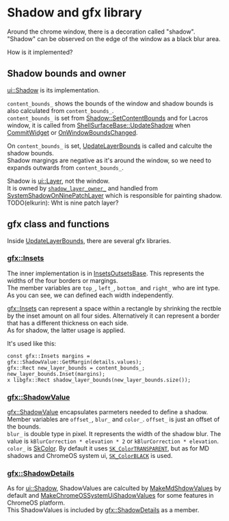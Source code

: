 # Shadow and gfx library

Around the chrome window, there is a decoration called "shadow".  
"Shadow" can be observed on the edge of the window as a black blur area.  

How is it implemented?

## Shadow bounds and owner
[ui::Shadow](https://source.chromium.org/chromium/chromium/src/+/refs/heads/main:ui/compositor_extra/shadow.cc) is its implementation.  

`content_bounds_` shows the bounds of the window and shadow bounds is also calculated from `content_bounds_`.  
`content_bounds_` is set from [Shadow::SetContentBounds](https://source.chromium.org/chromium/chromium/src/+/refs/heads/main:ui/compositor_extra/shadow.cc;l=34;drc=1890f3f74c8100eb1a3e945d34d6fd576d2a9061) and for Lacros window, it is called from [ShellSurfaceBase::UpdateShadow](https://source.chromium.org/chromium/chromium/src/+/refs/heads/main:components/exo/shell_surface_base.cc;l=1754;drc=1890f3f74c8100eb1a3e945d34d6fd576d2a9061) when [CommitWidget](https://source.chromium.org/chromium/chromium/src/+/refs/heads/main:components/exo/shell_surface_base.cc;l=1960;drc=1890f3f74c8100eb1a3e945d34d6fd576d2a9061) or [OnWindowBoundsChanged](https://source.chromium.org/chromium/chromium/src/+/refs/heads/main:components/exo/shell_surface.cc;l=456;drc=1890f3f74c8100eb1a3e945d34d6fd576d2a9061).  

On `content_bounds_` is set, [UpdateLayerBounds](https://source.chromium.org/chromium/chromium/src/+/refs/heads/main:ui/compositor_extra/shadow.cc;l=134;drc=1890f3f74c8100eb1a3e945d34d6fd576d2a9061) is called and calculte the shadow bounds.  
Shadow margings are negative as it's around the window, so we need to expands outwards from `content_bounds_`.

Shadow is [ui::Layer](https://source.chromium.org/chromium/chromium/src/+/refs/heads/main:ui/compositor/layer.h), not the window.  
It is owned by [`shadow_layer_owner_`](https://source.chromium.org/chromium/chromium/src/+/main:ui/compositor_extra/shadow.h;l=111;drc=89e1f63c97ae8c66ff1b8de4fbf564978349ac70) and handled from [SystemShadowOnNinePatchLayer](https://source.chromium.org/chromium/chromium/src/+/refs/heads/main:ash/style/system_shadow_on_nine_patch_layer.cc) which is responsible for painting shadow.  
TODO(elkurin): Wht is nine patch layer?

## gfx class and functions
Inside [UpdateLayerBounds](https://source.chromium.org/chromium/chromium/src/+/refs/heads/main:ui/compositor_extra/shadow.cc;l=134;drc=1890f3f74c8100eb1a3e945d34d6fd576d2a9061), there are several gfx libraries.  

### [gfx::Insets](https://source.chromium.org/chromium/chromium/src/+/refs/heads/main:ui/gfx/geometry/insets.h)
The inner implementation is in [InsetsOutsetsBase](https://source.chromium.org/chromium/chromium/src/+/main:ui/gfx/geometry/insets_outsets_base.h). This represents the widths of the four borders or margings.  
The member variables are `top_`, `left_`, `bottom_` and `right_` who are int type. As you can see, we can defined each width independently.

[gfx::Insets](https://source.chromium.org/chromium/chromium/src/+/refs/heads/main:ui/gfx/geometry/insets.h) can represent a space within a rectangle by shrinking the rectble by the inset amount on all four sides. Alternatively it can represent a border that has a different thickness on each side.  
As for shadow, the latter usage is applied.  

It's used like this:
```cpp=
const gfx::Insets margins = gfx::ShadowValue::GetMargin(details.values);
gfx::Rect new_layer_bounds = content_bounds_;
new_layer_bounds.Inset(margins);
x libgfx::Rect shadow_layer_bounds(new_layer_bounds.size());
```

### [gfx::ShadowValue](https://source.chromium.org/chromium/chromium/src/+/refs/heads/main:ui/gfx/shadow_value.h;l=26;drc=1890f3f74c8100eb1a3e945d34d6fd576d2a9061)
[gfx::ShadowValue](https://source.chromium.org/chromium/chromium/src/+/refs/heads/main:ui/gfx/shadow_value.h;l=26;drc=1890f3f74c8100eb1a3e945d34d6fd576d2a9061) encapsulates parmeters needed to define a shadow.  
Member variables are `offset_`, `blur_` and `color_`.
`offset_` is just an offset of the bounds.  
`blur_` is double type in pixel. It represents the width of the shadow blur. The value is `kBlurCorrection * elevation * 2` or `kBlurCorrection * elevation`.   
`color_` is [SkColor](https://source.chromium.org/chromium/chromium/src/+/refs/heads/main:third_party/skia/include/core/SkColor.h;l=37;drc=1890f3f74c8100eb1a3e945d34d6fd576d2a9061). By default it uses [`SK_ColorTRANSPARENT`](https://source.chromium.org/chromium/chromium/src/+/refs/heads/main:third_party/skia/include/core/SkColor.h;l=99;drc=1890f3f74c8100eb1a3e945d34d6fd576d2a9061), but as for MD shadows and ChromeOS system ui, [`SK_ColorBLACK`](https://source.chromium.org/chromium/chromium/src/+/refs/heads/main:ui/gfx/shadow_value.h;l=69;drc=1890f3f74c8100eb1a3e945d34d6fd576d2a9061) is used.

### [gfx::ShadowDetails](https://source.chromium.org/chromium/chromium/src/+/refs/heads/main:ui/gfx/shadow_util.h;l=27;drc=1890f3f74c8100eb1a3e945d34d6fd576d2a9061)

As for [ui::Shadow](https://source.chromium.org/chromium/chromium/src/+/refs/heads/main:ui/compositor_extra/shadow.cc), ShadowValues are calculted by [MakeMdShdowValues](https://source.chromium.org/chromium/chromium/src/+/refs/heads/main:ui/gfx/shadow_value.cc;l=109;drc=1890f3f74c8100eb1a3e945d34d6fd576d2a9061) by default and  [MakeChromeOSSystemUiShadowValues](https://source.chromium.org/chromium/chromium/src/+/refs/heads/main:ui/gfx/shadow_value.cc;l=130;drc=1890f3f74c8100eb1a3e945d34d6fd576d2a9061) for some features in ChromeOS platform.  
This ShadowValues is included by [gfx::ShadowDetails](https://source.chromium.org/chromium/chromium/src/+/refs/heads/main:ui/gfx/shadow_util.h;l=27;drc=1890f3f74c8100eb1a3e945d34d6fd576d2a9061) as a member.
